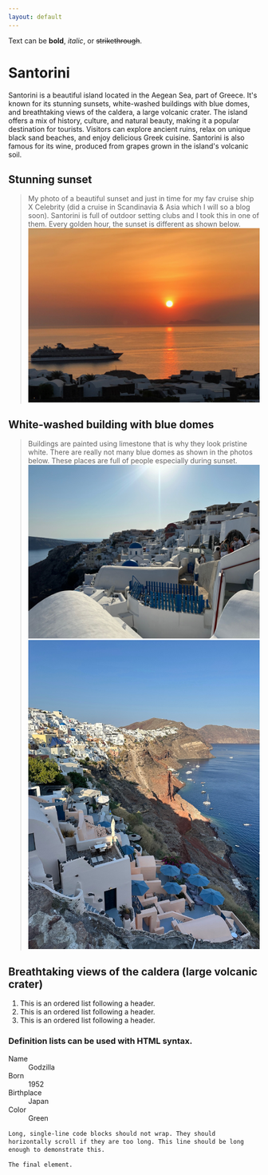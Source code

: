 ```yaml
---
layout: default
---
```


Text can be **bold**, _italic_, or ~~strikethrough~~.

# Santorini

Santorini is a beautiful island located in the Aegean Sea, part of Greece. It's known for its stunning sunsets, white-washed buildings with blue domes, and breathtaking views of the caldera, a large volcanic crater. The island offers a mix of history, culture, and natural beauty, making it a popular destination for tourists. Visitors can explore ancient ruins, relax on unique black sand beaches, and enjoy delicious Greek cuisine. Santorini is also famous for its wine, produced from grapes grown in the island's volcanic soil. 

## Stunning sunset

> My photo of a beautiful sunset and just in time for my fav cruise ship X Celebrity (did a cruise in Scandinavia & Asia which I will so a blog soon). 
> Santorini is full of outdoor setting clubs and I took this in one of them. 
> Every golden hour, the sunset is different as shown below. 
![Octocat](./IMG_5829.jpeg) 

## White-washed building with blue domes

> Buildings are painted using limestone that is why they look pristine white.
> There are really not many blue domes as shown in the photos below.
> These places are full of people especially during sunset.
![Octocat](./blue1.jpeg)
![Octocat](./blue2.jpeg)

## Breathtaking views of the caldera (large volcanic crater)

1.  This is an ordered list following a header.
2.  This is an ordered list following a header.
3.  This is an ordered list following a header.



### Definition lists can be used with HTML syntax.

<dl>
<dt>Name</dt>
<dd>Godzilla</dd>
<dt>Born</dt>
<dd>1952</dd>
<dt>Birthplace</dt>
<dd>Japan</dd>
<dt>Color</dt>
<dd>Green</dd>
</dl>

```
Long, single-line code blocks should not wrap. They should horizontally scroll if they are too long. This line should be long enough to demonstrate this.
```

```
The final element.
```
